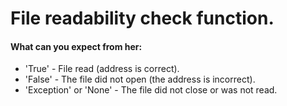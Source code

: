 # File readability check function.


<h4>What can you expect from her:</h4>
<ul>
 <li>'True' - File read (address is correct).</li>
 <li>'False' - The file did not open (the address is incorrect).</li>
 <li>'Exception' or 'None' - The file did not close or was not read.</li>
</ul>
